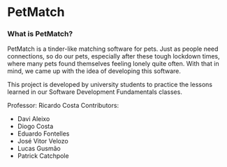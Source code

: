 # PetMatch

### What is PetMatch?

PetMatch is a tinder-like matching software for pets. Just as people need connections, so do our pets, especially after these tough lockdown times, where many pets found themselves feeling lonely quite often. With that in mind, we came up with the idea of developing this software.

This project is developed by university students to practice the lessons learned in our Software Development Fundamentals classes.

Professor: Ricardo Costa
Contributors:

- Davi Aleixo
- Diogo Costa
- Eduardo Fontelles
- José Vitor Velozo
- Lucas Gusmão
- Patrick Catchpole
